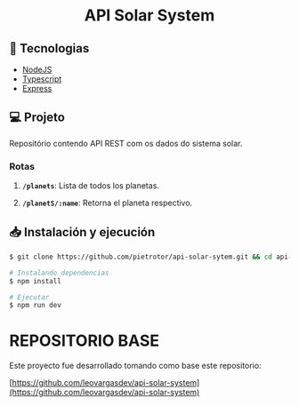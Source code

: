 <h1 align="center">
  API Solar System
</h1>

## :rocket: Tecnologias

- [NodeJS](https://nodejs.org/en/)
- [Typescript](https://www.typescriptlang.org/)
- [Express](https://expressjs.com/pt-br/)

## 💻 Projeto

Repositório contendo API REST com os dados do sistema solar.

### Rotas

1.  **`/planets`**: Lista de todos los planetas.

2.  **`/planetS/:name`**: Retorna el planeta respectivo.

## 📥 Instalación y ejecución

```bash
$ git clone https://github.com/pietrotor/api-solar-sytem.git && cd api-solar-system

# Instalando dependencias
$ npm install

# Ejecutar
$ npm run dev
```

# REPOSITORIO BASE

Este proyecto fue desarrollado tomando como base este repositorio:

[https://github.com/leovargasdev/api-solar-system](https://github.com/leovargasdev/api-solar-system)
